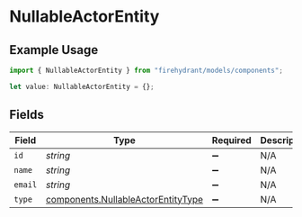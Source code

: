 # NullableActorEntity

## Example Usage

```typescript
import { NullableActorEntity } from "firehydrant/models/components";

let value: NullableActorEntity = {};
```

## Fields

| Field                                                                                    | Type                                                                                     | Required                                                                                 | Description                                                                              |
| ---------------------------------------------------------------------------------------- | ---------------------------------------------------------------------------------------- | ---------------------------------------------------------------------------------------- | ---------------------------------------------------------------------------------------- |
| `id`                                                                                     | *string*                                                                                 | :heavy_minus_sign:                                                                       | N/A                                                                                      |
| `name`                                                                                   | *string*                                                                                 | :heavy_minus_sign:                                                                       | N/A                                                                                      |
| `email`                                                                                  | *string*                                                                                 | :heavy_minus_sign:                                                                       | N/A                                                                                      |
| `type`                                                                                   | [components.NullableActorEntityType](../../models/components/nullableactorentitytype.md) | :heavy_minus_sign:                                                                       | N/A                                                                                      |